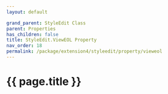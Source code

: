 ```yaml
---
layout: default

grand_parent: StyleEdit Class
parent: Properties
has_children: false
title: StyleEdit.ViewEOL Property
nav_order: 18
permalink: /package/extension4/styleedit/property/vieweol
---
```

# {{ page.title }}